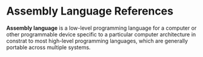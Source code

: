 # Assembly Language References
**Assembly language** is a low-level programming language for a computer or other programmable device specific to a particular computer architecture
in constrat to most high-level programming languages, which are generally portable across multiple systems.
